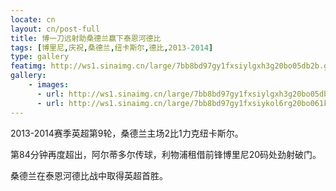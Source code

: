 ```yaml
---
locate: cn
layout: cn/post-full
title: 博一刀远射助桑德兰赢下泰恩河德比
tags: [博里尼,庆祝,桑德兰,纽卡斯尔,德比,2013-2014]
type: gallery
featimg: http://ws1.sinaimg.cn/large/7bb8bd97gy1fxsiylgxh3g20bo05db2b.gif
gallery:
    - images:
      - url: http://ws1.sinaimg.cn/large/7bb8bd97gy1fxsiylgxh3g20bo05db2b.gif
      - url: http://ws1.sinaimg.cn/large/7bb8bd97gy1fxsiykol6rg20bo061kjn.gif
---
```


2013-2014赛季英超第9轮，桑德兰主场2比1力克纽卡斯尔。

第84分钟再度超出，阿尔蒂多尔传球，利物浦租借前锋博里尼20码处劲射破门。

桑德兰在泰恩河德比战中取得英超首胜。